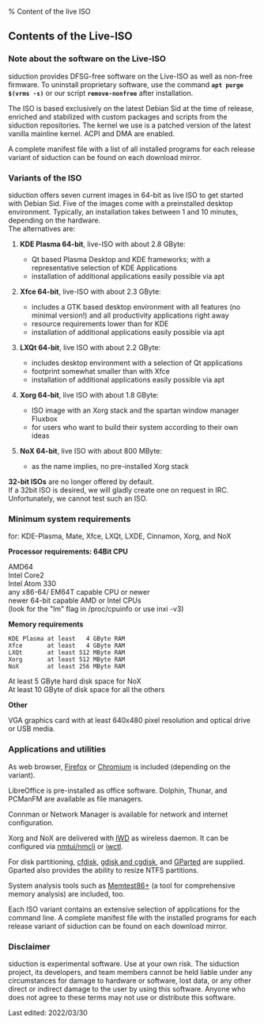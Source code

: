 % Content of the live ISO

## Contents of the Live-ISO

### Note about the software on the Live-ISO

siduction provides DFSG-free software on the Live-ISO as well as non-free firmware. To uninstall proprietary software, use the command **`apt purge $(vrms -s)`** or our script **`remove-nonfree`** after installation.

The ISO is based exclusively on the latest Debian Sid at the time of release, enriched and stabilized with custom packages and scripts from the siduction repositories. The kernel we use is a patched version of the latest vanilla mainline kernel. ACPI and DMA are enabled.

A complete manifest file with a list of all installed programs for each release variant of siduction can be found on each download mirror.

### Variants of the ISO

siduction offers seven current images in 64-bit as live ISO to get started with Debian Sid. Five of the images come with a preinstalled desktop environment. Typically, an installation takes between 1 and 10 minutes, depending on the hardware.  
The alternatives are:

1. **KDE Plasma 64-bit**, live-ISO with about 2.8 GByte:
   - Qt based Plasma Desktop and KDE frameworks; with a representative selection of KDE Applications
   - installation of additional applications easily possible via apt

2. **Xfce 64-bit**, live-ISO with about 2.3 GByte:
   - includes a GTK based desktop environment with all features (no minimal version!) and all productivity applications right away
   - resource requirements lower than for KDE
   - installation of additional applications easily possible via apt

3. **LXQt 64-bit**, live ISO with about 2.2 GByte:
   - includes desktop environment with a selection of Qt applications
   - footprint somewhat smaller than with Xfce
   - installation of additional applications easily possible via apt

4. **Xorg 64-bit**, live ISO with about 1.8 GByte:
   - ISO image with an Xorg stack and the spartan window manager Fluxbox
   - for users who want to build their system according to their own ideas

5. **NoX 64-bit**, live ISO with about 800 MByte: 
   - as the name implies, no pre-installed Xorg stack

**32-bit ISOs** are no longer offered by default.  
If a 32bit ISO is desired, we will gladly create one on request in IRC. Unfortunately, we cannot test such an ISO.

### Minimum system requirements

for: KDE-Plasma, Mate, Xfce, LXQt, LXDE, Cinnamon, Xorg, and NoX

**Processor requirements: 64Bit CPU**

AMD64  
Intel Core2  
Intel Atom 330  
any x86-64/ EM64T capable CPU or newer  
newer 64-bit capable AMD or Intel CPUs  
(look for the "lm" flag in /proc/cpuinfo or use inxi -v3)

**Memory requirements**

~~~
KDE Plasma at least   4 GByte RAM
Xfce       at least   4 GByte RAM
LXQt       at least 512 MByte RAM
Xorg       at least 512 MByte RAM
NoX        at least 256 MByte RAM
~~~

At least  5 GByte hard disk space for NoX  
At least 10 GByte of disk space for all the others

**Other**

VGA graphics card with at least 640x480 pixel resolution and optical drive or USB media.

### Applications and utilities

As web browser, [Firefox](https://mozilla.org) or [Chromium](https://chromium.woolyss.com/download/de/#linux) is included (depending on the variant).

LibreOffice is pre-installed as office software. Dolphin, Thunar, and PCManFM are available as file managers.

Connman or Network Manager is available for network and internet configuration.

Xorg and NoX are delivered with [IWD](0502-inet-iwd_en.md#iwd-instead-of-wpa_supplicant) as wireless daemon. It can be configured via [nmtui/nmcli](0501-inet-nm-cli_en.md#network-manager-command-line-tool) or [iwctl](0502-inet-iwd_en.md#iwd-instead-of-wpa_supplicant). 

For disk partitioning, [cfdisk](./0314-part-cfdisk_en.md#partitioning-with-fdisk), [gdisk and cgdisk](./0313-part-gdisk_en.md#partitioning-with-gdisk), and [GParted](./0312-part-gparted_en.md#partitioning-with-gparted) are supplied. Gparted also provides the ability to resize NTFS partitions.

System analysis tools such as [Memtest86+](http://www.memtest.org/) (a tool for comprehensive memory analysis) are included, too.

Each ISO variant contains an extensive selection of applications for the command line. A complete manifest file with the installed programs for each release variant of siduction can be found on each download mirror.

### Disclaimer

siduction is experimental software. Use at your own risk. The siduction project, its developers, and team members cannot be held liable under any circumstances for damage to hardware or software, lost data, or any other direct or indirect damage to the user by using this software. Anyone who does not agree to these terms may not use or distribute this software.

<div id="rev">Last edited: 2022/03/30</div>
